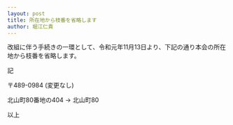 ```yaml
---
layout: post
title: 所在地から枝番を省略します
author: 堀江仁貴
---
```

改組に伴う手続きの一環として、令和元年11月13日より、下記の通り本会の所在地から枝番を省略します。

記

〒489-0984 (変更なし)

北山町80番地の404 → 北山町80

以上
